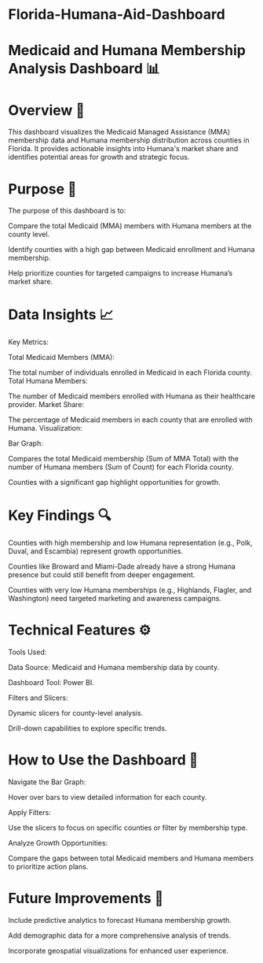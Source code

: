 # Florida-Humana-Aid-Dashboard

# Medicaid and Humana Membership Analysis Dashboard 📊


# Overview 📝


This dashboard visualizes the Medicaid Managed Assistance (MMA) membership data and Humana membership distribution across counties in Florida. It provides actionable insights into Humana's market share and identifies potential areas for growth and strategic focus.

# Purpose 🎯


The purpose of this dashboard is to:

Compare the total Medicaid (MMA) members with Humana members at the county level.


Identify counties with a high gap between Medicaid enrollment and Humana membership.


Help prioritize counties for targeted campaigns to increase Humana’s market share.


# Data Insights 📈


Key Metrics:


Total Medicaid Members (MMA):


The total number of individuals enrolled in Medicaid in each Florida county.
Total Humana Members:


The number of Medicaid members enrolled with Humana as their healthcare provider.
Market Share:


The percentage of Medicaid members in each county that are enrolled with Humana.
Visualization:


Bar Graph:


Compares the total Medicaid membership (Sum of MMA Total) with the number of Humana members (Sum of Count) for each Florida county.


Counties with a significant gap highlight opportunities for growth.


# Key Findings 🔍


Counties with high membership and low Humana representation (e.g., Polk, Duval, and Escambia) represent growth opportunities.


Counties like Broward and Miami-Dade already have a strong Humana presence but could still benefit from deeper engagement.


Counties with very low Humana memberships (e.g., Highlands, Flagler, and Washington) need targeted marketing and awareness campaigns.


# Technical Features ⚙️


Tools Used:


Data Source: Medicaid and Humana membership data by county.


Dashboard Tool: Power BI.


Filters and Slicers:


Dynamic slicers for county-level analysis.


Drill-down capabilities to explore specific trends.


# How to Use the Dashboard 🚀


Navigate the Bar Graph:


Hover over bars to view detailed information for each county.


Apply Filters:


Use the slicers to focus on specific counties or filter by membership type.


Analyze Growth Opportunities:


Compare the gaps between total Medicaid members and Humana members to prioritize action plans.


# Future Improvements 🚧


Include predictive analytics to forecast Humana membership growth.

Add demographic data for a more comprehensive analysis of trends.

Incorporate geospatial visualizations for enhanced user experience.
